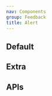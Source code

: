 ```yaml
---
nav: Components
group: Feedback
title: Alert
---
```


## Default

<code src="./demos/index.tsx" nopadding></code>

## Extra

<code src="./demos/Extra.tsx" nopadding></code>

## APIs

<API></API>
